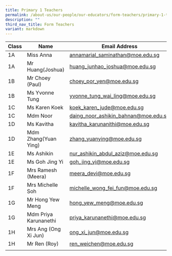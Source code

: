 ```yaml
---
title: Primary 1 Teachers
permalink: /about-us/our-people/our-educators/form-teachers/primary-1-teachers/
description: ""
third_nav_title: Form Teachers
variant: markdown
---
```

| Class |  Name |  Email Address |
|---|---|---|
| 1A | Miss Anna | annamarial_saminathan@moe.edu.sg |
| 1A | Mr Huang(Joshua) | huang_junhao_joshua@moe.edu.sg |
| 1B | Mr Choey (Paul)| choey_por_yen@moe.edu.sg  |
| 1B | Ms Yvonne Tung | yvonne_tung_wai_ling@moe.edu.sg |
| 1C | Ms Karen Koek | koek_karen_jude@moe.edu.sg |
| 1C | Mdm Noor | daing_noor_ashikin_bahnan@moe.edu.sg  |
| 1D | Ms Kavitha | kavitha_karunanithi@moe.edu.sg |
| 1D | Mdm Zhang(Yuan Ying) | zhang_yuanying@moe.edu.sg  |
| 1E | Ms Ashikin | nur_ashikin_abdul_aziz@moe.edu.sg  |
| 1E | Ms Goh Jing Yi  | goh_jing_yi@moe.edu.sg  |
| 1F | Mrs Ramesh (Meera)  | meera_devi@moe.edu.sg  |
| 1F | Mrs Michelle Soh | michelle_wong_fei_fun@moe.edu.sg |
| 1G | Mr Hong Yew Meng	| hong_yew_meng@moe.edu.sg  |
| 1G | Mdm Priya Karunanethi| priya_karunanethi@moe.edu.sg |
| 1H | Mrs Ang (Ong Xi Jun) | ong_xi_jun@moe.edu.sg |
| 1H | Mr Ren (Roy) | ren_weichen@moe.edu.sg |
| | | |